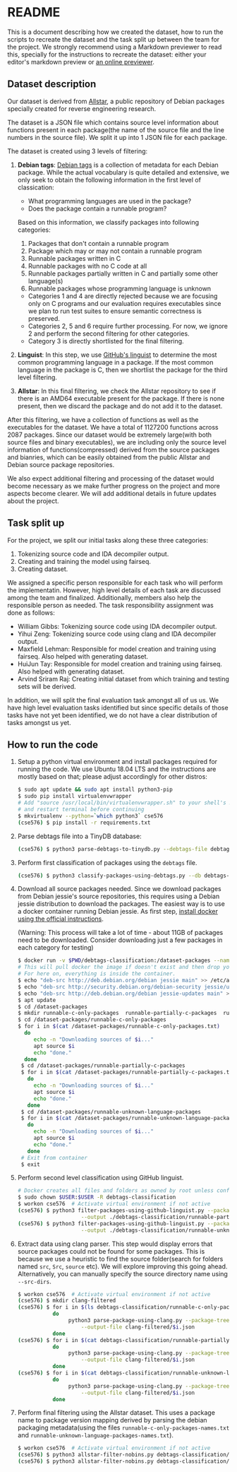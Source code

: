 # README

This is a document describing how we created the dataset, how to run the scripts to recreate the dataset and the task split up
between the team for the project. We strongly recommend using a Markdown previewer to read this, specially for the instructions to
recreate the dataset: either your editor's markdown preview or [an online previewer](https://dillinger.io/).

## Dataset description

Our dataset is derived from [Allstar](https://allstar.jhuapl.edu), a public repository of Debian packages specially created
for reverse engineering research.

The dataset is a JSON file which contains source level information about functions present in each package(the name of the source
file and the line numbers in the source file). We split it up into 1 JSON file for each package.

The dataset is created using 3 levels of filtering:

1. **Debian tags**: [Debian tags](https://wiki.debian.org/Debtags/FAQ) is a collection of metadata for each Debian package. While
   the actual vocabulary is quite detailed and extensive, we only seek to obtain the following information in the first level of
   classication:
   - What programming languages are used in the package?
   - Does the package contain a runnable program?

   Based on this information, we classify packages into following categories:

    1. Packages that don't contain a runnable program
    2. Package which may or may not contain a runnable program
    3. Runnable packages written in C
    4. Runnable packages with no C code at all
    5. Runnable packages partially written in C and partially some other language(s)
    6. Runnable packages whose programming language is unknown

    - Categories 1 and 4 are directly rejected because we are focusing only on C programs and our evaluation requires executables
      since we plan to run test suites to ensure semantic correctness is preserved.
    - Categories 2, 5 and 6 require further processing. For now, we ignore 2 and perform the second filtering for other
      categories.
    - Category 3 is directly shortlisted for the final filtering.

2. **Linguist**: In this step, we use [GitHub's linguist](https://github.com/github/linguist) to determine the most common
   programming language in a package. If the most common language in the package is C, then we shortlist the package for the third
   level filtering.
3. **Allstar**: In this final filtering, we check the Allstar repository to see if there is an AMD64 executable present for the
   package. If there is none present, then we discard the package and do not add it to the dataset.

After this filtering, we have a collection of functions as well as the executables for the dataset. We have a total of 1127200 functions
across 2087 packages. Since our dataset would be extremely large(with both source files and binary executables), we are including
only the source level information of functions(compressed) derived from the source packages and bianries, which can be easily
obtained from the public Allstar and Debian source package repositories.

We also expect additional filtering and processing of the dataset would become necessary as we make further progress on the
project and more aspects become clearer. We will add additional details in future updates about the project.

## Task split up

For the project, we split our initial tasks along these three categories:

1. Tokenizing source code and IDA decompiler output.
2. Creating and training the model using fairseq.
3. Creating dataset.

We assigned a specific person responsible for each task who will perform the implementatin. However, high level details of each
task are discussed among the team and finalized. Additionally, members also help the responsible person as needed. The task
responsibility assignment was done as follows:

- William Gibbs: Tokenizing source code using IDA decompiler output.
- Yihui Zeng: Tokenizing source code using clang and IDA decompiler output.
- Maxfield Lehman: Responsible for model creation and training using fairseq. Also helped with generating dataset.
- HuiJun Tay: Responsible for model creation and training using fairseq. Also helped with generating dataset.
- Arvind Sriram Raj: Creating initial dataset from which training and testing sets will be derived.

In addition, we will split the final evaluation task amongst all of us us. We have high level evaluation tasks identified but
since specific details of those tasks have not yet been identified, we do not have a clear distribution of tasks amongst us yet.

## How to run the code

1. Setup a python virtual environment and install packages required for running the code. We use Ubuntu 18.04 LTS and the
   instructions are mostly based on that; please adjust accordingly for other distros:

   ```bash
   $ sudo apt update && sudo apt install python3-pip
   $ sudo pip install virtualenvwrapper
   # Add "source /usr/local/bin/virtualenvwrapper.sh" to your shell's RC($HOME/.bashrc, $HOME/.zshrc etc) file
   # and restart terminal before continuing
   $ mkvirtualenv --python=`which python3` cse576
   (cse576) $ pip install -r requirements.txt
   ```

2. Parse debtags file into a TinyDB database:

    ```bash
    (cse576) $ python3 parse-debtags-to-tinydb.py --debtags-file debtags-2020-10-16.txt --json debtags-2020-10-16.json
    ```

3. Perform first classification of packages using the `debtags` file.

    ```bash
    (cse576) $ python3 classify-packages-using-debtags.py --db debtags-2020-10-16.json --output-dir debtags-classification
    ```

4. Download all source packages needed. Since we download packages from Debian jessie's source repositories, this requires
   using a Debian jessie distribution to download the packages. The easiest way is to use a docker container running Debian
   jessie. As first step, [install docker using the official instructions](https://docs.docker.com/engine/install/ubuntu/).

   (Warning: This process will take a lot of time - about 11GB of packages need to be downloaded. Consider downloading just a few
    packages in each category for testing)

   ```bash
   $ docker run -v $PWD/debtags-classification:/dataset-packages --name cse576-package-source-downloader -it debian:jessie bash
   # This will pull docker the image if doesn't exist and then drop you into a shell inside the container.
   # For here on, everything is inside the container.
   $ echo "deb-src http://deb.debian.org/debian jessie main" >> /etc/apt/sources.list
   $ echo "deb-src http://security.debian.org/debian-security jessie/updates main" >> /etc/apt/sources.list
   $ echo "deb-src http://deb.debian.org/debian jessie-updates main" >> /etc/apt/sources.list
   $ apt update
   $ cd /dataset-packages
   $ mkdir runnable-c-only-packages  runnable-partially-c-packages  runnable-unknown-language-packages
   $ cd /dataset-packages/runnable-c-only-packages
   $ for i in $(cat /dataset-packages/runnable-c-only-packages.txt)
     do
        echo -n "Downloading sources of $i..."
        apt source $i
        echo "done."
     done
    $ cd /dataset-packages/runnable-partially-c-packages
    $ for i in $(cat /dataset-packages/runnable-partially-c-packages.txt)
      do
        echo -n "Downloading sources of $i..."
        apt source $i
        echo "done."
      done
    $ cd /dataset-packages/runnable-unknown-language-packages
    $ for i in $(cat /dataset-packages/runnable-unknown-language-packages.txt)
      do
        echo -n "Downloading sources of $i..."
        apt source $i
        echo "done."
      done
    # Exit from container
    $ exit
   ```

5. Perform second level classification using GitHub linguist.

    ```bash
    # Docker creates all files and folders as owned by root unless configured otherwise. Let's change that.
    $ sudo chown $USER:$USER -R debtags-classification
    $ workon cse576  # Activate virtual environment if not active
    (cse576) $ python3 filter-packages-using-github-linguist.py --packages-dir $(realpath ./debtags-classification/runnable-partially-c-packages) \
                        --output ./debtags-classification/runnable-partially-c-packages-linguist-filtered.txt
    (cse576) $ python3 filter-packages-using-github-linguist.py --packages-dir $(realpath ./debtags-classification/runnable-unknown-language-packages) \
                        --output ./debtags-classification/runnable-unknown-language-packages-linguist-filtered.txt
    ```

6. Extract data using clang parser. This step would display errors that source packages could not be found for some packages. This
   is because we use a heuristic to find the source folder(search for folders named `src`, `Src`, `source` etc). We will explore
   improving this going ahead. Alternatively, you can manually specify the source directory name using `--src-dirs`.

    ```bash
    $ workon cse576  # Activate virtual environment if not active
    (cse576) $ mkdir clang-filtered
    (cse576) $ for i in $(ls debtags-classification/runnable-c-only-packages)
               do
                    python3 parse-package-using-clang.py --package-tree $(realpath ./debtags-classification/runnable-c-only-packages/$i) \
                        --output-file clang-filtered/$i.json
               done
    (cse576) $ for i in $(cat debtags-classification/runnable-partially-c-packages-linguist-filtered.txt)
               do
                    python3 parse-package-using-clang.py --package-tree $(realpath ./debtags-classification/runnable-partially-c-packages/$i) \
                        --output-file clang-filtered/$i.json
               done
    (cse576) $ for i in $(cat debtags-classification/runnable-unknown-language-packages-linguist-filtered.txt)
               do
                    python3 parse-package-using-clang.py --package-tree $(realpath ./debtags-classification/runnable-unknown-language-packages/$i) \
                        --output-file clang-filtered/$i.json
               done
    ```

7. Perform final filtering using the Allstar dataset. This uses a package name to package version mapping derived by
   parsing the debian packaging metadata(using the files `runnable-c-only-packages-names.txt` and
   `runnable-unknown-language-packages-names.txt`).

    ```bash
    $ workon cse576  # Activate virtual environment if not active
    (cse576) $ python3 allstar-filter-nobins.py debtags-classification/runnable-c-only-packages
    (cse576) $ python3 allstar-filter-nobins.py debtags-classification/runnable-unknown-language-packages
    ```

